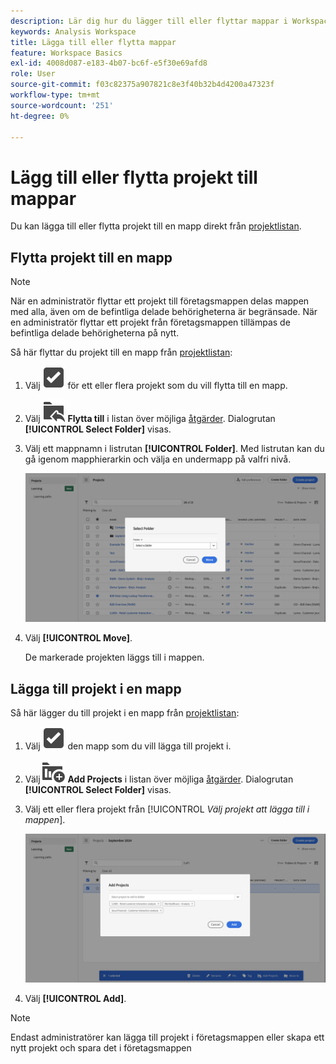 ```yaml
---
description: Lär dig hur du lägger till eller flyttar mappar i Workspace
keywords: Analysis Workspace
title: Lägga till eller flytta mappar
feature: Workspace Basics
exl-id: 4008d087-e183-4b07-bc6f-e5f30e69afd8
role: User
source-git-commit: f03c82375a907821c8e3f40b32b4d4200a47323f
workflow-type: tm+mt
source-wordcount: '251'
ht-degree: 0%

---
```


# Lägg till eller flytta projekt till mappar

Du kan lägga till eller flytta projekt till en mapp direkt från [projektlistan](/help/analysis-workspace/build-workspace-project/freeform-overview.md#project-list).

## Flytta projekt till en mapp

>[!NOTE]
>
>När en administratör flyttar ett projekt till företagsmappen delas mappen med alla, även om de befintliga delade behörigheterna är begränsade. När en administratör flyttar ett projekt från företagsmappen tillämpas de befintliga delade behörigheterna på nytt.
>

Så här flyttar du projekt till en mapp från [projektlistan](/help/analysis-workspace/build-workspace-project/freeform-overview.md#project-list):

1. Välj ![SelectBox](/help/assets/icons/SelectBox.svg) för ett eller flera projekt som du vill flytta till en mapp.

1. Välj ![FolderAddTo](/help/assets/icons/FolderAddTo.svg) **Flytta till** i listan över möjliga [åtgärder](/help/analysis-workspace/build-workspace-project/freeform-overview.md#actions). Dialogrutan **[!UICONTROL Select Folder]** visas.

1. Välj ett mappnamn i listrutan **[!UICONTROL Folder]**. Med listrutan kan du gå igenom mapphierarkin och välja en undermapp på valfri nivå.

   ![Vyn Välj mapp som visar listrutan och tillgängliga undermappar.](/help/analysis-workspace/build-workspace-project/assets/add-projects.png)

1. Välj **[!UICONTROL Move]**.


   De markerade projekten läggs till i mappen.


## Lägga till projekt i en mapp

Så här lägger du till projekt i en mapp från [projektlistan](/help/analysis-workspace/build-workspace-project/freeform-overview.md#project-list):

1. Välj ![SelectBox](/help/assets/icons/SelectBox.svg) den mapp som du vill lägga till projekt i.

1. Välj ![ProjectAdd](/help/assets/icons/ProjectAdd.svg) **Add Projects** i listan över möjliga [åtgärder](/help/analysis-workspace/build-workspace-project/freeform-overview.md#actions). Dialogrutan **[!UICONTROL Select Folder]** visas.

1. Välj ett eller flera projekt från [!UICONTROL *Välj projekt att lägga till i mappen*].

   ![Vyn Välj mapp som visar listrutan och tillgängliga undermappar.](/help/analysis-workspace/build-workspace-project/assets/add-projects-folder.png)

1. Välj **[!UICONTROL Add]**.

>[!NOTE]
>
>Endast administratörer kan lägga till projekt i företagsmappen eller skapa ett nytt projekt och spara det i företagsmappen
